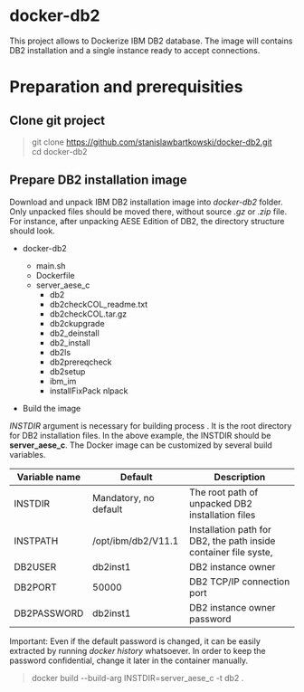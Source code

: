 # docker-db2

This project allows to Dockerize IBM DB2 database. The image will contains DB2 installation and a single instance ready to accept connections.

# Preparation and prerequisities

## Clone git project
> git clone https://github.com/stanislawbartkowski/docker-db2.git<br>
> cd docker-db2<br>
## Prepare DB2 installation image
Download and unpack IBM DB2 installation image into *docker-db2* folder. Only unpacked files should be moved there, without source *.gz* or *.zip* file.<br>
For instance, after unpacking AESE Edition of DB2, the directory structure should look.
* docker-db2
  * main.sh
  * Dockerfile
  * server_aese_c
    * db2  
    * db2checkCOL_readme.txt  
    * db2checkCOL.tar.gz  
    * db2ckupgrade  
    * db2_deinstall  
    * db2_install  
    * db2ls  
    * db2prereqcheck  
    * db2setup  
    * ibm_im  
    * installFixPack  nlpack
    
* Build the image

*INSTDIR* argument is necessary for building process . It is the root directory for DB2 installation files. In the above example, the INSTDIR should be **server_aese_c**.
The Docker image can be customized by several build variables.

| Variable name     | Default           | Description
| ------------- | -------------| ----- |
| INSTDIR | Mandatory, no default | The root path of unpacked DB2 installation files
| INSTPATH | /opt/ibm/db2/V11.1 | Installation path for DB2, the path inside container file syste,
| DB2USER | db2inst1 | DB2 instance owner
| DB2PORT | 50000 | DB2 TCP/IP connection port
| DB2PASSWORD | db2inst1 | DB2 instance owner password

Important: Even if the default password is changed, it can be easily extracted by running *docker history* whatsoever. In order to keep the password confidential, change it later in the container manually.

> docker build --build-arg INSTDIR=server_aese_c  -t db2  .

